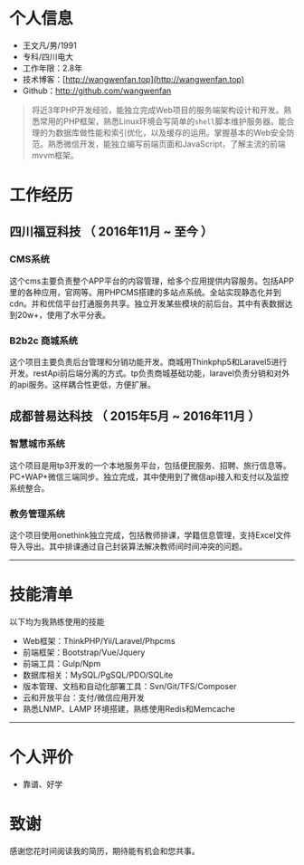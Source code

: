 # 个人信息

 - 王文凡/男/1991 
 - 专科/四川电大
 - 工作年限：2.8年
 - 技术博客：[http://wangwenfan.top](http://wangwenfan.top) 
 - Github：[http://github.com/wangwenfan ](http://github.com/wangwenfan )

> 将近3年PHP开发经验，能独立完成Web项目的服务端架构设计和开发。熟悉常用的PHP框架，熟悉Linux环境会写简单的`shell`脚本维护服务器。能合理的为数据库做性能和索引优化，以及缓存的运用。掌握基本的Web安全防范。熟悉微信开发，能独立编写前端页面和JavaScript，了解主流的前端mvvm框架。

# 工作经历

## 四川福豆科技 （ 2016年11月 ~ 至今 ）

### CMS系统 
这个cms主要负责整个APP平台的内容管理，给多个应用提供内容服务。包括APP里的各种应用，官网等。用PHPCMS搭建的多站点系统。全站实现静态化并到cdn。并和优信平台打通服务共享。独立开发某些模块的前后台。其中有表数据达到20w+，使用了水平分表。


### B2b2c 商城系统
这个项目主要负责后台管理和分销功能开发。商城用Thinkphp5和Laravel5进行开发。restApi前后端分离的方式。tp负责商城基础功能，laravel负责分销和对外的api服务。这样耦合性更低，方便扩展。

 
## 成都普易达科技 （ 2015年5月 ~ 2016年11月 ）

### 智慧城市系统 
这个项目是用tp3开发的一个本地服务平台，包括便民服务、招聘、旅行信息等。PC+WAP+微信三端同步。独立完成，其中使用到了微信api接入和支付以及监控系统整合。


### 教务管理系统 
这个项目使用onethink独立完成，包括教师排课，学籍信息管理，支持Excel文件导入导出。其中排课通过自己封装算法解决教师间时间冲突的问题。

---

# 技能清单

以下均为我熟练使用的技能

- Web框架：ThinkPHP/Yii/Laravel/Phpcms
- 前端框架：Bootstrap/Vue/Jquery
- 前端工具：Gulp/Npm
- 数据库相关：MySQL/PgSQL/PDO/SQLite
- 版本管理、文档和自动化部署工具：Svn/Git/TFS/Composer
- 云和开放平台：支付/微信应用开发
- 熟悉LNMP、LAMP 环境搭建，熟练使用Redis和Memcache

---

# 个人评价

- 靠谱、好学

# 致谢
感谢您花时间阅读我的简历，期待能有机会和您共事。
